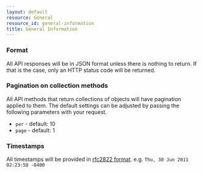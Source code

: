 ```yaml
---
layout: default
resource: General
resource_id: general-information
title: General Information
---
```


### Format

All API responses will be in JSON format unless there is nothing to return.  If that is the case, only an HTTP status code will be returned.

### Pagination on collection methods

All API methods that return collections of objects will have pagination applied to them.  The default settings can be adjusted by passing the following parameters with your request.

* `per` - default: 10
* `page` - default: 1

### Timestamps

All timestamps will be provided in [rfc2822 format](http://tools.ietf.org/html/rfc2822#section-3.3).  e.g. `Thu, 30 Jun 2011 02:23:58 -0400`